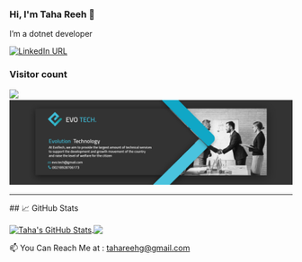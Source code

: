 ### Hi, I'm Taha Reeh 👋

I’m a dotnet developer

[![LinkedIn URL](https://img.shields.io/static/v1?color=blue&label=linkedin&logo=linkedin&logoColor=white&style=for-the-badge&message=Connect)](https://www.linkedin.com/in/taha-reeh/)

### Visitor count
<img src="https://profile-counter.glitch.me/TahaReeh/count.svg" />


<img src="https://github.com/TahaReeh/TahaReeh/blob/Master/Evolinkedincover.jpg" alt="EvoTech" />

<hr/>
## &#x1f4c8; GitHub Stats
<br/>
<p><a href="https://github.com/TahaReeh/TahaReeh">
  <img align="center" src="https://github-readme-stats.vercel.app/api?username=TahaReeh&show_icons=true&line_height=27&count_private=true&title_color=ffffff&text_color=c9cacc&icon_color=2bbc8a&bg_color=1d1f21" alt="Taha's GitHub Stats" />
</a>
<a href="https://github.com/TahaReeh/TahaReeh">
  <img align="center" src="https://github-readme-stats.vercel.app/api/top-langs/?username=TahaReeh&hide=java,html,tex&title_color=ffffff&text_color=c9cacc&icon_color=2bbc8a&bg_color=1d1f21&langs_count=3" />
</a>

</p>


📫 You Can Reach Me at : tahareehg@gmail.com

<!---
TahaReeh/TahaReeh is a ✨ special ✨ repository because its `README.md` (this file) appears on your GitHub profile.
You can click the Preview link to take a look at your changes.
--->
